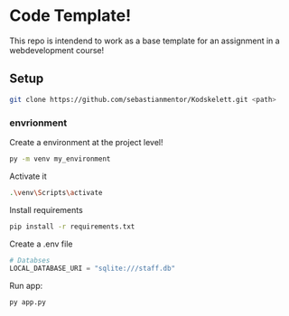# Code Template!

This repo is intendend to work as a base template for an assignment in a webdevelopment course! 

## Setup

```bash
git clone https://github.com/sebastianmentor/Kodskelett.git <path>
```

### envrionment
Create a environment at the project level!
```bash
py -m venv my_environment
```
Activate it
```bash
.\venv\Scripts\activate
```
Install requirements
```bash
pip install -r requirements.txt
```

Create a .env file 
```python
# Databses
LOCAL_DATABASE_URI = "sqlite:///staff.db"
```

Run app:
```bash
py app.py
```
